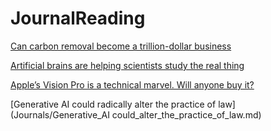 # JournalReading

[Can carbon removal become a trillion-dollar business](Journals/can_carbon_removal_become_a_trillion-dollor_business.md)

[Artificial brains are helping scientists study the real thing](Journals/Artificial_brains_are_helping_scientists_study_the_real_thing.md)

[Apple’s Vision Pro is a technical marvel. Will anyone buy it?](Journals/Apples_Vision_Pro_is_a_technical_marvel.md)

[Generative AI could radically alter the practice of law](Journals/Generative_AI could_alter_the_practice_of_law.md)

